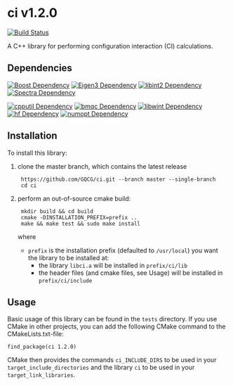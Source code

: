 # ci v1.2.0
[![Build Status](https://travis-ci.org/GQCG/ci.svg?branch=master)](https://travis-ci.org/GQCG/ci)

A C++ library for performing configuration interaction (CI) calculations.

## Dependencies
[![Boost Dependency](https://img.shields.io/badge/Boost-1.65.1+-000000.svg)](http://www.boost.org)
[![Eigen3 Dependency](https://img.shields.io/badge/Eigen-3.3.4+-000000.svg)](http://eigen.tuxfamily.org/index.php?title=Main_Page)
[![libint2 Dependency](https://img.shields.io/badge/libint-2.3.1+-000000.svg)](https://github.com/evaleev/libint)
[![Spectra Dependency](https://img.shields.io/badge/Spectra-0.6.1+-000000.svg)](https://github.com/yixuan/spectra/)

[![cpputil Dependency](https://img.shields.io/badge/cpputil-1.3.0+-blue.svg)](https://github.com/GQCG/cpputil)
[![bmqc Dependency](https://img.shields.io/badge/bmqc-1.2.0+-blue.svg)](https://github.com/GQCG/bmqc)
[![libwint Dependency](https://img.shields.io/badge/libwint-3.0.0+-blue.svg)](https://github.com/GQCG/libwint)
[![hf Dependency](https://img.shields.io/badge/hf-3.0.0+-blue.svg)](https://github.com/GQCG/hf)
[![numopt Dependency](https://img.shields.io/badge/numopt-1.1.0+-blue.svg)](https://github.com/GQCG/numopt)


## Installation
To install this library:
1. clone the master branch, which contains the latest release

        https://github.com/GQCG/ci.git --branch master --single-branch
        cd ci

2. perform an out-of-source cmake build:

        mkdir build && cd build
        cmake -DINSTALLATION_PREFIX=prefix ..
        make && make test && sudo make install

    where
    * `prefix` is the installation prefix (defaulted to `/usr/local`) you want the library to be installed at:
        * the library `libci.a` will be installed in `prefix/ci/lib`
        * the header files (and cmake files, see Usage) will be installed in `prefix/ci/include`


## Usage
Basic usage of this library can be found in the `tests` directory. If you use CMake in other projects, you can add the following CMake command to the CMakeLists.txt-file:

    find_package(ci 1.2.0)

CMake then provides the commands `ci_INCLUDE_DIRS` to be used in your `target_include_directories` and the library `ci` to be used in your `target_link_libraries`.
